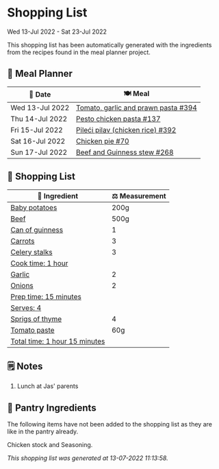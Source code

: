 # Shopping List

Wed 13-Jul 2022 - Sat 23-Jul 2022

This shopping list has been automatically generated with the ingredients from the recipes found in the meal planner project.

## 📅 Meal Planner

|📅 Date| 🍽️ Meal|
|----|----|
|Wed 13-Jul 2022|[Tomato, garlic and prawn pasta #394](https://github.com/jcallaghan/The-Cookbook/issues/394)|
|Thu 14-Jul 2022|[Pesto chicken pasta #137](https://github.com/jcallaghan/The-Cookbook/issues/137)|
|Fri 15-Jul 2022|[Pileći pilav (chicken rice) #392](https://github.com/jcallaghan/The-Cookbook/issues/392)|
|Sat 16-Jul 2022|[Chicken pie #70](https://github.com/jcallaghan/The-Cookbook/issues/70)|
|Sun 17-Jul 2022|[Beef and Guinness stew #268](https://github.com/jcallaghan/The-Cookbook/issues/268)|

## 🛒 Shopping List

| 🍌 Ingredient| ⚖️ Measurement|
|----------|-----------|
|[Baby potatoes](https://www.sainsburys.co.uk/gol-ui/SearchResults/Baby%20potatoes)|200g|
|[Beef](https://www.sainsburys.co.uk/gol-ui/SearchResults/Beef)|500g|
|[Can of guinness](https://www.sainsburys.co.uk/gol-ui/SearchResults/Can%20of%20guinness)|1|
|[Carrots](https://www.sainsburys.co.uk/gol-ui/SearchResults/Carrots)|3|
|[Celery stalks](https://www.sainsburys.co.uk/gol-ui/SearchResults/Celery%20stalks)|3|
|[Cook time: 1 hour](https://www.sainsburys.co.uk/gol-ui/SearchResults/Cook%20time:%201%20hour)||
|[Garlic](https://www.sainsburys.co.uk/gol-ui/SearchResults/Garlic)|2|
|[Onions](https://www.sainsburys.co.uk/gol-ui/SearchResults/Onions)|2|
|[Prep time: 15 minutes](https://www.sainsburys.co.uk/gol-ui/SearchResults/Prep%20time:%2015%20minutes)||
|[Serves: 4](https://www.sainsburys.co.uk/gol-ui/SearchResults/Serves:%204)||
|[Sprigs of thyme](https://www.sainsburys.co.uk/gol-ui/SearchResults/Sprigs%20of%20thyme)|4|
|[Tomato paste](https://www.sainsburys.co.uk/gol-ui/SearchResults/Tomato%20paste)|60g|
|[Total time: 1 hour 15 minutes](https://www.sainsburys.co.uk/gol-ui/SearchResults/Total%20time:%201%20hour%2015%20minutes)||

## 🗒️ Notes

1. Lunch at Jas' parents

## 🏪 Pantry Ingredients

The following items have not been added to the shopping list as they are like in the pantry already.

Chicken stock and Seasoning.


_This shopping list was generated at 13-07-2022 11:13:58._